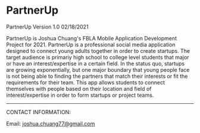 # PartnerUp

PartnerUp Version 1.0 02/18/2021

PartnerUp is Joshua Chuang's FBLA Mobile Application Development Project for 2021.
PartnerUp is a professional social media application designed to connect young adults together in order to create startups.
The target audience is primariy high school to college level students that major or have an interest/expertise in a certain field.
In the status quo, startups are growing exponentially, but one major boundary that young people face is not being able to finding the partners that match their interests or fit the requirements for their team.
This app allows students to connect themselves with people based on their location and field of interest/expertise in order to form startups or project teams.

----------------------------------------------------------------------------------

CONTACT INFORMATION:

Email: joshua.chuang77@gmail.com
